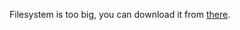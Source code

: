 Filesystem is too big, you can download it from [there](https://drive.google.com/file/d/1StiMQQH56YnqFGjsuK0DwnfGfpVaUDTB/view?usp=share_link).